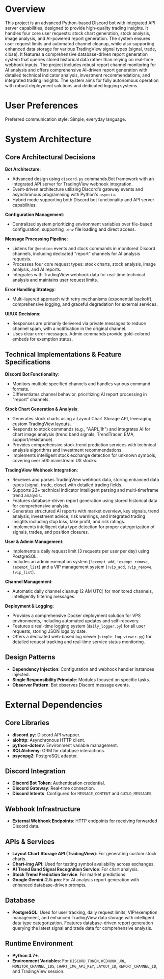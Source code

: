 # Overview

This project is an advanced Python-based Discord bot with integrated API server capabilities, designed to provide high-quality trading insights. It handles four core user requests: stock chart generation, stock analysis, image analysis, and AI-powered report generation. The system ensures user request limits and automated channel cleanup, while also supporting enhanced data storage for various TradingView signal types (signal, trade, close). It features a comprehensive database-driven report generation system that queries stored historical data rather than relying on real-time webhook inputs. The project includes robust report channel monitoring for AI analysis and offers comprehensive AI-driven report generation with detailed technical indicator analysis, investment recommendations, and integrated trading insights. The system aims for fully autonomous operation with robust deployment solutions and dedicated logging systems.

# User Preferences

Preferred communication style: Simple, everyday language.

# System Architecture

## Core Architectural Decisions

**Bot Architecture**:
- Advanced design using `discord.py` commands.Bot framework with an integrated API server for TradingView webhook integration.
- Event-driven architecture utilizing Discord's gateway events and asynchronous programming with Python's `asyncio`.
- Hybrid mode supporting both Discord bot functionality and API server capabilities.

**Configuration Management**:
- Centralized system prioritizing environment variables over file-based configuration, supporting `.env` file loading and direct access.

**Message Processing Pipeline**:
- Listens for `@mention` events and stock commands in monitored Discord channels, including dedicated "report" channels for AI analysis requests.
- Processes four core request types: stock charts, stock analysis, image analysis, and AI reports.
- Integrates with TradingView webhook data for real-time technical analysis and maintains user request limits.

**Error Handling Strategy**:
- Multi-layered approach with retry mechanisms (exponential backoff), comprehensive logging, and graceful degradation for external services.

**UI/UX Decisions**:
- Responses are primarily delivered via private messages to reduce channel spam, with a notification in the original channel.
- Uses clear error messages. Admin commands provide gold-colored embeds for exemption status.

## Technical Implementations & Feature Specifications

**Discord Bot Functionality**:
- Monitors multiple specified channels and handles various command formats.
- Differentiates channel behavior, prioritizing AI report processing in "report" channels.

**Stock Chart Generation & Analysis**:
- Generates stock charts using a Layout Chart Storage API, leveraging custom TradingView layouts.
- Responds to stock commands (e.g., "AAPL,1h") and integrates AI for chart image analysis (trend band signals, TrendTracer, EMA, support/resistance).
- Provides comprehensive stock trend prediction services with technical analysis algorithms and investment recommendations.
- Implements intelligent stock exchange detection for unknown symbols, covering over 500 mainstream US stocks.

**TradingView Webhook Integration**:
- Receives and parses TradingView webhook data, storing enhanced data types (signal, trade, close) with detailed trading fields.
- Supports 22+ technical indicator intelligent parsing and multi-timeframe trend analysis.
- Features database-driven report generation using stored historical data for comprehensive analysis.
- Generates structured AI reports with market overview, key signals, trend analysis, investment advice, risk warnings, and integrated trading insights including stop loss, take profit, and risk ratings.
- Implements intelligent data type detection for proper categorization of signals, trades, and position closures.

**User & Admin Management**:
- Implements a daily request limit (3 requests per user per day) using PostgreSQL.
- Includes an admin exemption system (`!exempt_add`, `!exempt_remove`, `!exempt_list`) and a VIP management system (`!vip_add`, `!vip_remove`, `!vip_list`).

**Channel Management**:
- Automatic daily channel cleanup (2 AM UTC) for monitored channels, intelligently filtering messages.

**Deployment & Logging**:
- Provides a comprehensive Docker deployment solution for VPS environments, including automated updates and self-recovery.
- Features a real-time logging system (`daily_logger.py`) for all user requests, storing JSON logs by date.
- Offers a dedicated web-based log viewer (`simple_log_viewer.py`) for detailed request tracking and real-time service status monitoring.

## Design Patterns

- **Dependency Injection**: Configuration and webhook handler instances injected.
- **Single Responsibility Principle**: Modules focused on specific tasks.
- **Observer Pattern**: Bot observes Discord message events.

# External Dependencies

## Core Libraries
- **discord.py**: Discord API wrapper.
- **aiohttp**: Asynchronous HTTP client.
- **python-dotenv**: Environment variable management.
- **SQLAlchemy**: ORM for database interactions.
- **psycopg2**: PostgreSQL adapter.

## Discord Integration
- **Discord Bot Token**: Authentication credential.
- **Discord Gateway**: Real-time connection.
- **Discord Intents**: Configured for `MESSAGE_CONTENT` and `GUILD_MESSAGES`.

## Webhook Infrastructure
- **External Webhook Endpoints**: HTTP endpoints for receiving forwarded Discord data.

## APIs & Services
- **Layout Chart Storage API (TradingView)**: For generating custom stock charts.
- **Chart-img API**: Used for testing symbol availability across exchanges.
- **AI Trend Band Signal Recognition Service**: For chart analysis.
- **Stock Trend Prediction Service**: For market predictions.
- **Google Gemini-2.5-pro**: For AI analysis report generation with enhanced database-driven prompts.

## Database
- **PostgreSQL**: Used for user tracking, daily request limits, VIP/exemption management, and enhanced TradingView data storage with intelligent data type categorization. Features database-driven report generation querying the latest signal and trade data for comprehensive analysis.

## Runtime Environment
- **Python 3.7+**.
- **Environment Variables**: For `DISCORD_TOKEN`, `WEBHOOK_URL`, `MONITOR_CHANNEL_IDS`, `CHART_IMG_API_KEY`, `LAYOUT_ID`, `REPORT_CHANNEL_ID`, and TradingView session.